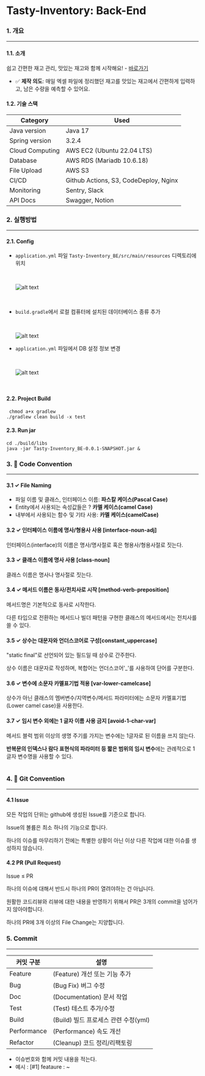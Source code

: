 # Tasty-Inventory: Back-End

### 1. 개요

---

#### 1.1. 소개

쉽고 간편한 재고 관리, 맛있는 재고와 함께 시작해요! - [바로가기](https://tasty-inventory-fe.vercel.app/)

* ✅ **제작 의도**: 매일 엑셀 파일에 정리했던 재고를 맛있는 재고에서 간편하게 입력하고, 남은 수량을 예측할 수 있어요.
  
#### 1.2. 기술 스택


| Category | Used |
| --- | --- |
| Java version | Java 17 |
| Spring version | 3.2.4 |
| Cloud Computing |	AWS EC2 (Ubuntu 22.04 LTS) |
| Database | AWS RDS (Mariadb 10.6.18) |
| File Upload | AWS S3 |
| CI/CD | Github Actions, S3, CodeDeploy, Nginx |
| Monitoring  | Sentry, Slack |
| API Docs | Swagger, Notion |

### 2. 실행방법

---

#### 2.1. Config

* `application.yml` 파일 `Tasty-Inventory_BE/src/main/resources` 디렉토리에 위치

    <br>

    ![alt text](<./image/Screenshot 2024-06-19 at 10.59.19 AM.png>)

    <br>

* `build.gradle`에서 로컬 컴퓨터에 설치된 데이터베이스 종류 추가
  
  <br>

  ![alt text](<./image/Screenshot 2024-06-19 at 11.04.16 AM.png>)

* `application.yml` 파일에서 DB 설정 정보 변경
  
  <br>

  ![alt text](<./image/Screenshot 2024-06-19 at 11.07.15 AM.png>)

  <br>

#### 2.2. Project Build

```shell
 chmod a+x gradlew
./gradlew clean build -x test
```

#### 2.3. Run jar

```shell
cd ./build/libs
java -jar Tasty-Inventory_BE-0.0.1-SNAPSHOT.jar &
```


### 3. 🤝 Code Convention

---

#### 3.1 ✓ File Naming
- 파일 이름 및 클래스, 인터페이스 이름: **파스칼 케이스(Pascal Case)**
- Entity에서 사용되는 속성값들은 ? **카멜 케이스(camel Case)**
- 내부에서 사용되는 함수 및 기타 사용: **카멜 케이스(camelCase)**

#### 3.2 ✓ 인터페이스 이름에 명사/형용사 사용 [interface-noun-adj]
인터페이스(interface)의 이름은 명사/명사절로 혹은 형용사/형용사절로 짓는다.

#### 3.3 ✓ 클래스 이름에 명사 사용 [class-noun]

클래스 이름은 명사나 명사절로 짓는다.

#### 3.4 ✓ 메서드 이름은 동사/전치사로 시작 [method-verb-preposition]

메서드명은 기본적으로 동사로 시작한다.

다른 타입으로 전환하는 메서드나 빌더 패턴을 구현한 클래스의 메서드에서는 전치사를 쓸 수 있다.

#### 3.5 ✓ 상수는 대문자와 언더스코어로 구성[constant_uppercase]

"static final"로 선언되어 있는 필드일 때 상수로 간주한다.

상수 이름은 대문자로 작성하며, 복합어는 언더스코어'_'를 사용하여 단어를 구분한다.

#### 3.6 ✓ 변수에 소문자 카멜표기법 적용 [var-lower-camelcase]

상수가 아닌 클래스의 멤버변수/지역변수/메서드 파라미터에는 소문자 카멜표기법(Lower camel case)을 사용한다.

#### 3.7 ✓ 임시 변수 외에는 1 글자 이름 사용 금지 [avoid-1-char-var]

메서드 블럭 범위 이상의 생명 주기를 가지는 변수에는 1글자로 된 이름을 쓰지 않는다.

**반복문의 인덱스나 람다 표현식의 파라미터 등 짧은 범위의 임시 변수**에는 관례적으로 1글자 변수명을 사용할 수 있다.
<br><br>

### 4. 🤝 Git Convention

---


#### 4.1 Issue

모든 작업의 단위는 github에 생성된 Issue를 기준으로 합니다.

Issue의 볼륨은 최소 하나의 기능으로 합니다.

하나의 이슈를 마무리하기 전에는 특별한 상황이 아닌 이상 다른 작업에 대한 이슈를 생성하지 않습니다.

#### 4.2 PR (Pull Request)

Issue ≤ PR

하나의 이슈에 대해서 반드시 하나의 PR이 열려야하는 건 아닙니다.

원활한 코드리뷰와 리뷰에 대한 내용을 반영하기 위해서 PR은 3개의 commit을 넘어가지 않아야합니다.

하나의 PR에 3개 이상의 File Change는 지양합니다.
 

### 5. Commit

---

| 커밋 구분 | 설명 |
| --- | --- |
| Feature | (Feature) 개선 또는 기능 추가 |
| Bug | (Bug Fix) 버그 수정 |
| Doc | (Documentation) 문서 작업 |
| Test | (Test) 테스트 추가/수정 |
| Build | (Build) 빌드 프로세스 관련 수정(yml) |
| Performance | (Performance) 속도 개선 |
| Refactor | (Cleanup) 코드 정리/리팩토링 |

- 이슈번호와 함께 커밋 내용을 적는다.
- 예시 : [#1] feataure : ~